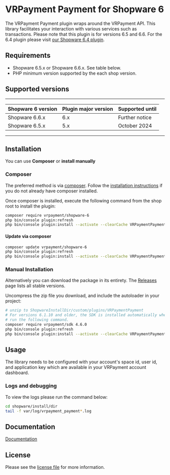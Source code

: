 

VRPayment Payment for Shopware 6
=============================

The VRPayment Payment plugin wraps around the VRPayment API. This library facilitates your interaction with various services such as transactions.
Please note that this plugin is for versions 6.5 and 6.6. For the 6.4 plugin please visit [our Shopware 6.4 plugin](https://github.com/vr-payment/shopware-6-4).

## Requirements

- Shopware 6.5.x or Shopware 6.6.x. See table below.
- PHP minimum version supported by the each shop version.

## Supported versions

___________________________________________________________________________________
| Shopware 6 version            | Plugin major version   | Supported until        |
|-------------------------------|------------------------|------------------------|
| Shopware 6.6.x                | 6.x                    | Further notice         |
| Shopware 6.5.x                | 5.x                    | October 2024           |
-----------------------------------------------------------------------------------

## Installation

You can use **Composer** or **install manually**

### Composer

The preferred method is via [composer](https://getcomposer.org). Follow the
[installation instructions](https://getcomposer.org/doc/00-intro.md) if you do not already have
composer installed.

Once composer is installed, execute the following command from the shop root to install the plugin:

```bash
composer require vrpayment/shopware-6
php bin/console plugin:refresh
php bin/console plugin:install --activate --clearCache VRPaymentPayment
```

#### Update via composer
```bash
composer update vrpayment/shopware-6
php bin/console plugin:refresh
php bin/console plugin:install --activate --clearCache VRPaymentPayment
```

### Manual Installation

Alternatively you can download the package in its entirety. The [Releases](../../releases) page lists all stable versions.

Uncompress the zip file you download, and include the autoloader in your project:

```bash
# unzip to ShopwareInstallDir/custom/plugins/VRPaymentPayment
# For versions 6.1.10 and older, the SDK is installed automatically when installing the plugin in the shop, so you don't need to
# run the following command.
composer require vrpayment/sdk 4.6.0
php bin/console plugin:refresh
php bin/console plugin:install --activate --clearCache VRPaymentPayment
```

## Usage
The library needs to be configured with your account's space id, user id, and application key which are available in your VRPayment
account dashboard.

### Logs and debugging
To view the logs please run the command below:
```bash
cd shopware/install/dir
tail -f var/log/vrpayment_payment*.log
```

## Documentation

[Documentation](https://gateway.vr-payment.de/doc/shopware-6/6.1.11/docs/en/documentation.html)

## License

Please see the [license file](https://github.com/vr-payment/shopware-6/blob/master/LICENSE.txt) for more information.
